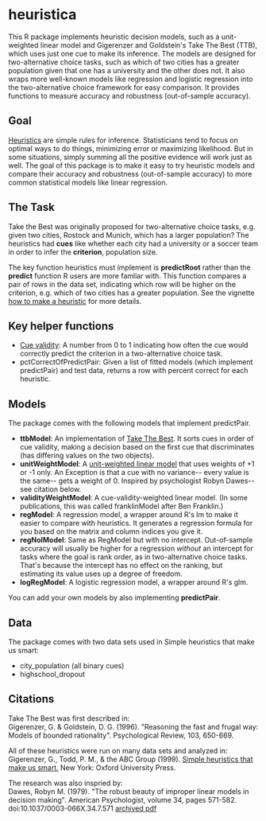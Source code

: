 # heuristica
This R package implements heuristic decision models, such as a unit-weighted linear model and Gigerenzer and Goldstein's Take The Best (TTB), which uses just one cue to make its inference.  The models are designed for two-alternative choice tasks, such as which of two cities has a greater population given that one has a university and the other does not.  It also wraps more well-known models like regression and logistic regression into the two-alternative choice framework for easy comparison.  It provides functions to measure accuracy and robustness (out-of-sample accuracy).

## Goal

[Heuristics](http://en.wikipedia.org/wiki/Heuristic) are simple rules for inference.  Statisticians tend to focus on optimal ways to do things, minimizing error or maximizing likelihood.  But in some situations, simply summing all the positive evidence will work just as well.  The goal of this package is to make it easy to try heuristic models and compare their accuracy and robustness (out-of-sample accuracy) to more common statistical models like linear regression.

## The Task

Take the Best was originally proposed for two-alternative choice tasks, e.g. given two cities, Rostock and Munich, which has a larger population?  The heuristics had __cues__ like whether each city had a university or a soccer team in order to infer the __criterion__, population size.

The key function heuristics must implement is __predictRoot__ rather than the __predict__ function R users are more famliar with.  This function compares a pair of rows in the data set, indicating which row will be higher on the criterion, e.g. which of two cities has a greater population.  See the vignette [how to make a heuristic](vignettes/how-to-make-heuristic.Rmd) for more details.  

## Key helper functions
* [Cue validity](http://en.wikipedia.org/wiki/Cue_validity): A number from 0 to 1 indicating how often the cue would correctly predict the criterion in a two-alternative choice task.
* pctCorrectOfPredictPair: Given a list of fitted models (which implement predictPair) and test data, returns a row with percent correct for each heuristic. 

## Models
The package comes with the following models that implement predictPair. 
* __ttbModel__: An implementation of [Take The Best](http://en.wikipedia.org/wiki/Take-the-best_heuristic). It sorts cues in order of cue validity, making a decision based on the first cue that discriminates (has differing values on the two objects).
* __unitWeightModel__: A [unit-weighted linear model](http://en.wikipedia.org/wiki/Unit-weighted_regression) that uses weights of +1 or -1 only.  An Exception is that a cue with no variance-- every value is the same-- gets a weight of 0.  Inspired by psychologist Robyn Dawes-- see citation below.
* __validityWeightModel__: A cue-validity-weighted linear model.  (In some publications, this was called franklinModel after Ben Franklin.)
* __regModel__: A regression model, a wrapper around R's lm to make it easier to compare with heuristics.  It generates a regression formula for you based on the matrix and column indices you give it.
* __regNoIModel__: Same as RegModel but with no intercept.  Out-of-sample accuracy will usually be higher for a regression _without_ an intercept for tasks where the goal is rank order, as in two-alternative choice tasks.  That's because the intercept has no effect on the ranking, but estimating its value uses up a degree of freedom.
* __logRegModel__: A logistic regression model, a wrapper around R's glm.

You can add your own models by also implementing __predictPair__.

## Data

The package comes with two data sets used in Simple heuristics that make us smart:
* city_population (all binary cues)
* highschool_dropout 

## Citations

Take The Best was first described in:  
Gigerenzer, G. & Goldstein, D. G. (1996). "Reasoning the fast and frugal way: Models of bounded rationality". Psychological Review, 103, 650-669.  

All of these heuristics were run on many data sets and analyzed in:  
Gigerenzer, G., Todd, P. M., & the ABC Group (1999). [Simple heuristics that make us smart.](http://www.amazon.com/Simple-Heuristics-That-Make-Smart/dp/0195143817) New York: Oxford University Press.  

The research was also inspried by:  
Dawes, Robyn M. (1979). "The robust beauty of improper linear models in decision making". American Psychologist, volume 34, pages 571-582. doi:10.1037/0003-066X.34.7.571 [archived pdf](http://www.cmu.edu/dietrich/sds/docs/dawes/the-robust-beauty-of-improper-linear-models-in-decision-making.pdf)

